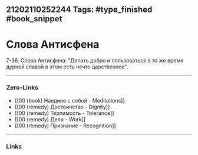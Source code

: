 21202110252244
Tags: #type_finished #book_snippet 
---
# Слова Антисфена

 7-36. Слова Антисфена: "Делать добро и пользоваться в то же время дурной славой  в этом есть нечто царственное".

---
### Zero-Links
 - [[00 (book) Наедине с собой - Meditations]]
 - [[00 (remedy) Достоинство - Dignity]]
 - [[00 (remedy) Терпимость - Tolerance]]
 - [[00 (remedy) Дело - Work]]
 - [[00 (remedy) Признание - Recognition]]
---
### Links
